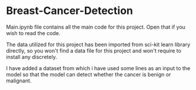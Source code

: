 # Breast-Cancer-Detection
Main.ipynb file contains all the main code for this project. Open that if you wish to read the code.

The data utilized for this project has been imported from sci-kit learn library directly, so you won't find a data file for this project and won't require to install any discretely.

I have added a dataset from which i have used some lines as an input to the model so that the model can detect whether the cancer is benign or malignant.
